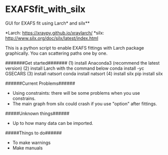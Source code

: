 # EXAFSfit_with_silx
GUI for EXAFS fit using Larch* and silx**

*Larch: https://xraypy.github.io/xraylarch/
*silx: http://www.silx.org/doc/silx/latest/index.html

This is a python script to enable EXAFS fittings with Larch package graphically.
You can scattering paths one by one.

#######Get started#######
(1) install Anaconda3 (recommend the latest version)
(2) install Larch with the command below
    conda install -yc GSECARS
(3) install natsort
    conda install natsort
(4) install silx
    pip install silx

######Current Problems######
* Using constraints: there will be some problems when you use constrains.
* The main graph from silx could crash if you use "option" after fittings.

#####Unknown things######
* Up to how many data can be imported.

#####Things to do######
* To make warnings
* Make manuals
